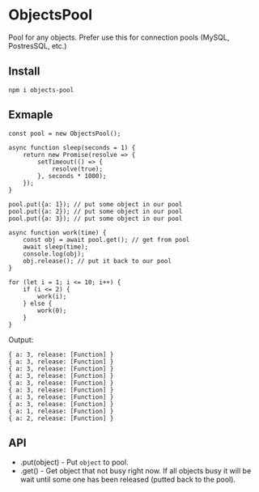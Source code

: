 # ObjectsPool
Pool for any objects. Prefer use this for connection pools (MySQL, PostresSQL, etc.)

## Install
```
npm i objects-pool
```

## Exmaple

```
const pool = new ObjectsPool();

async function sleep(seconds = 1) {
    return new Promise(resolve => {
        setTimeout(() => {
            resolve(true);
        }, seconds * 1000);
    });
}

pool.put({a: 1}); // put some object in our pool
pool.put({a: 2}); // put some object in our pool
pool.put({a: 3}); // put some object in our pool

async function work(time) {
    const obj = await pool.get(); // get from pool
    await sleep(time);
    console.log(obj);
    obj.release(); // put it back to our pool
}

for (let i = 1; i <= 10; i++) {
    if (i <= 2) {
        work(i);
    } else {
        work(0);
    }
}
```

Output:
```
{ a: 3, release: [Function] }
{ a: 3, release: [Function] }
{ a: 3, release: [Function] }
{ a: 3, release: [Function] }
{ a: 3, release: [Function] }
{ a: 3, release: [Function] }
{ a: 3, release: [Function] }
{ a: 3, release: [Function] }
{ a: 1, release: [Function] }
{ a: 2, release: [Function] }
```

## API
- .put(object) - Put `object` to pool.
- .get() - Get object that not busy right now. If all objects busy it will be wait until some one has been released (putted back to the pool).

